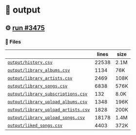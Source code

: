 # 📝  output 

## ⚙️ [run #3475](https://github.com/jwenerd/ytm-dl/actions/runs/13335340459)

### 📁 Files

|                                                                         |lines|size|
|-------------------------------------------------------------------------|-----|----|
|[`output/history.csv` ](output/history.csv)                              |22538|2.1M|
|[`output/library_albums.csv` ](output/library_albums.csv)                |1134 |76K |
|[`output/library_artists.csv` ](output/library_artists.csv)              |2469 |108K|
|[`output/library_songs.csv` ](output/library_songs.csv)                  |6838 |576K|
|[`output/library_subscriptions.csv` ](output/library_subscriptions.csv)  |132  |8.0K|
|[`output/library_upload_albums.csv` ](output/library_upload_albums.csv)  |1348 |196K|
|[`output/library_upload_artists.csv` ](output/library_upload_artists.csv)|1828 |200K|
|[`output/library_upload_songs.csv` ](output/library_upload_songs.csv)    |18178|1.4M|
|[`output/liked_songs.csv` ](output/liked_songs.csv)                      |4403 |372K|